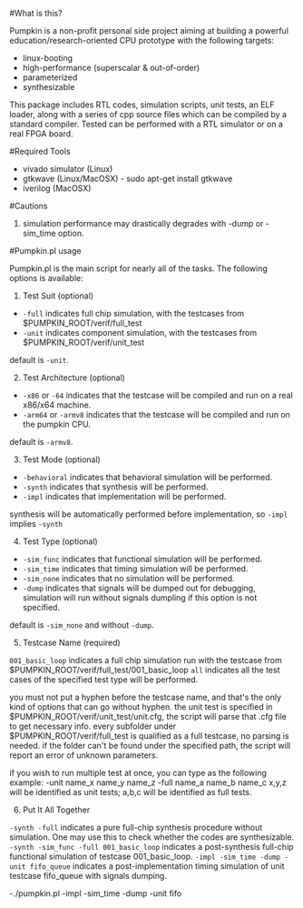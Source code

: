 #What is this?

Pumpkin is a non-profit personal side project aiming at building a powerful education/research-oriented CPU prototype with the following targets:
* linux-booting
* high-performance (superscalar & out-of-order)
* parameterized
* synthesizable

This package includes RTL codes, simulation scripts, unit tests, an ELF loader, along with a series of cpp source files which can be compiled by a standard compiler. 
Tested can be performed with a RTL simulator or on a real FPGA board. 

#Required Tools

* vivado simulator (Linux)
* gtkwave (Linux/MacOSX)     - sudo apt-get install gtkwave
* iverilog (MacOSX)

#Cautions 
    
1. simulation performance may drastically degrades with -dump or -sim_time option.

#Pumpkin.pl usage

Pumpkin.pl is the main script for nearly all of the tasks. The following options is available: 

1. Test Suit (optional)
    
- `-full` indicates full chip simulation, with the testcases from $PUMPKIN_ROOT/verif/full_test
- `-unit` indicates component simulation, with the testcases from $PUMPKIN_ROOT/verif/unit_test
    
default is `-unit`.

2. Test Architecture (optional)
- `-x86`   or `-64`    indicates that the testcase will be compiled and run on a real x86/x64 machine.
- `-arm64` or `-armv8` indicates that the testcase will be compiled and run on the pumpkin CPU.

default is `-armv8`.

3. Test Mode (optional)

- `-behavioral` indicates that behavioral simulation will be performed.
- `-synth`      indicates that synthesis will be performed.
- `-impl`       indicates that implementation will be performed.

synthesis will be automatically performed before implementation, so `-impl` implies `-synth`

4. Test Type (optional)

- `-sim_func` indicates that functional simulation will be performed.
- `-sim_time` indicates that timing     simulation will be performed.
- `-sim_none` indicates that no         simulation will be performed.
- `-dump` indicates that signals will be dumped out for debugging, simulation will run without signals dumpling if this option is not specified.

default is `-sim_none` and without `-dump`.

5. Testcase Name (required)
    
`001_basic_loop` indicates a full chip simulation run with the testcase from $PUMPKIN_ROOT/verif/full_test/001_basic_loop
`all`		 indicates all the test cases of the specified test type will be performed.
    
you must not put a hyphen before the testcase name, and that's the only kind of options that can go without hyphen.
the unit test is specified in $PUMPKIN_ROOT/verif/unit_test/unit.cfg, the script will parse that .cfg file to get necessary info.
every subfolder under $PUMPKIN_ROOT/verif/full_test is qualified as a full testcase, no parsing is needed.
if the folder can't be found under the specified path, the script will report an error of unknown parameters.
    
if you wish to run multiple test at once, you can type as the following example: -unit name_x name_y name_z -full name_a name_b name_c
x,y,z will be identified as unit tests; a,b,c will be identified as full tests.

6. Put It All Together

`-synth -full` indicates a pure full-chip synthesis procedure without simulation. One may use this to check whether the codes are synthesizable.
`-synth -sim_func -full 001_basic_loop` indicates a post-synthesis full-chip functional simulation of testcase 001_basic_loop.
`-impl -sim_time -dump -unit fifo_queue` indicates a post-implementation timing simulation of unit testcase fifo_queue with signals dumping.

-./pumpkin.pl -impl -sim_time -dump -unit fifo
